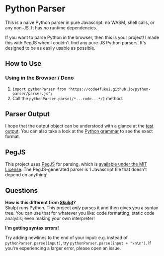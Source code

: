 # Python Parser

This is a naive Python parser in pure Javascript: no WASM, shell calls, or any non-JS. It has *no* runtime dependencies.

If you want to parse Python in the browser, then this is your project! I made this with PegJS when I couldn't find any pure-JS Python parsers. It's designed to be as easily usable as possible.


## How to Use

### Using in the Browser / Deno

1) `import pythonParser from "https://code4fukui.github.io/python-parser/parser.js";`
2) Call the `pythonParser.parse(/*...code...*/)` method.

## Parser Output

I hope that the output object can be understood with a glance at the [test output](./test-output.json). You can also take a look at the [Python grammar](./python.pegjs) to see the exact format.

## PegJS

This project uses [PegJS](https://github.com/pegjs/pegjs) for parsing, which is [available under the MIT License](https://github.com/pegjs/pegjs/blob/master/LICENSE). The PegJS-generated parser is 1 Javascript file that doesn't depend on anything!

## Questions

**How is this different from [Skulpt](https://skulpt.org/)?**  
Skulpt runs Python. This project *only* parses it and then gives you a syntax tree. You can use that for whatever you like: code formatting; static code analysis; even making your own interpreter!

**I'm getting syntax errors!**

Try adding newlines to the end of your input: e.g. instead of `pythonParser.parse(input)`, try `pythonParser.parse(input + "\n\n")`. If you're experiencing a larger error, please open an issue.
